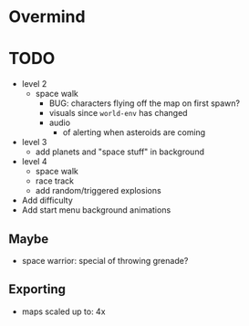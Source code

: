 # Overmind

# TODO
- level 2
	- space walk
		- BUG: characters flying off the map on first spawn?
		- visuals since `world-env` has changed
		- audio
			- of alerting when asteroids are coming
- level 3
	- add planets and "space stuff" in background
- level 4
	- space walk
	- race track
	- add random/triggered explosions
- Add difficulty
- Add start menu background animations

## Maybe
- space warrior: special of throwing grenade?

## Exporting
- maps scaled up to: 4x
